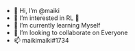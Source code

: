 - 👋 Hi, I’m @maiki
- 👀 I’m interested in RL 🤑
- 🌱 I’m currently learning Myself
- 💞️ I’m looking to collaborate on Everyone
- 📫 maikimaiki#1734
